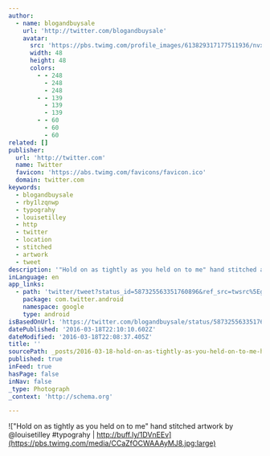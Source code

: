 ```yaml
---
author:
  - name: blogandbuysale
    url: 'http://twitter.com/blogandbuysale'
    avatar:
      src: 'https://pbs.twimg.com/profile_images/613829317177511936/nvxsnCT__normal.jpg'
      width: 48
      height: 48
      colors:
        - - 248
          - 248
          - 248
        - - 139
          - 139
          - 139
        - - 60
          - 60
          - 60
related: []
publisher:
  url: 'http://twitter.com'
  name: Twitter
  favicon: 'https://abs.twimg.com/favicons/favicon.ico'
  domain: twitter.com
keywords:
  - blogandbuysale
  - rby1lzqnwp
  - typograhy
  - louisetilley
  - http
  - twitter
  - location
  - stitched
  - artwork
  - tweet
description: '"Hold on as tightly as you held on to me" hand stitched artwork by @louisetilley #typograhy | http://buff.ly/1DVnEEv'
inLanguage: en
app_links:
  - path: 'twitter/tweet?status_id=587325563351760896&ref_src=twsrc%5Egoogle%7Ctwcamp%5Eandroidseo%7Ctwgr%5Estatus%7Ctwterm%5E587325563351760896'
    package: com.twitter.android
    namespace: google
    type: android
isBasedOnUrl: 'https://twitter.com/blogandbuysale/status/587325563351760896'
datePublished: '2016-03-18T22:10:10.602Z'
dateModified: '2016-03-18T22:08:37.405Z'
title: ''
sourcePath: _posts/2016-03-18-hold-on-as-tightly-as-you-held-on-to-me-hand-stitched-artw.md
published: true
inFeed: true
hasPage: false
inNav: false
_type: Photograph
_context: 'http://schema.org'

---
```

!["Hold on as tightly as you held on to me" hand stitched artwork by @louisetilley #typograhy | http://buff.ly/1DVnEEv](https://pbs.twimg.com/media/CCaZfOCWAAAyMJ8.jpg:large)